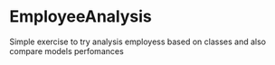 # EmployeeAnalysis
Simple exercise to try analysis employess based on classes and also compare models perfomances 
